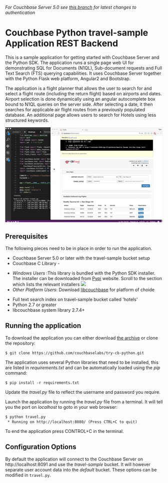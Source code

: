 _For Couchbase Server 5.0 see [this branch](https://github.com/couchbaselabs/try-cb-python/tree/5.0) for latest changes to authentication_

# Couchbase Python travel-sample Application REST Backend
This is a sample application for getting started with Couchbase Server and the Python SDK. 
The application runs a single page web UI for demonstrating SQL for Documents (N1QL), Sub-document requests and Full Text Search (FTS) querying capabilities. 
It uses Couchbase Server together with the Python Flask web platform, Angular2 and Bootstrap.

The application is a flight planner that allows the user to search for and select a flight route (including the return flight) based on airports and dates. 
Airport selection is done dynamically using an angular autocomplete box bound to N1QL queries on the server side. After selecting a date, it then searches 
for applicable air flight routes from a previously populated database. An additional page allows users to search for Hotels using less structured keywords.

![Application](app.png)

## Prerequisites
The following pieces need to be in place in order to run the application.

* Couchbase Server 5.0 or later with the travel-sample bucket setup
* Couchbase C Library -

- *Windows Users* :This library is bundled with the Python SDK installer. The installer can be downloaded from [Pypi](https://pypi.python.org/pypi/couchbase) website. Scroll to the section which lists the relevant installers
   ![](https://raw.githubusercontent.com/couchbaselabs/try-cb-python/5.0/win_py_installer.png)
- *Other Platform Users*: Download [libcouchbase](https://developer.couchbase.com/documentation/server/current/sdk/c/start-using-sdk.html) for platform of choide
* Full text search index on travel-sample bucket called 'hotels'
* Python 2.7 or greater
* libcouchbase system library 2.7.4+

## Running the application
To download the application you can either download [the archive](https://github.com/couchbaselabs/try-cb-python/archive/master.zip) or clone the repository:

```
$ git clone https://github.com/couchbaselabs/try-cb-python.git
```

The application uses several Python libraries that need to be installed, this are listed in _requirements.txt_ and can be automatically loaded using the _pip_ command:
```
$ pip install -r requirements.txt
```

Update the _travel.py_ file to reflect the username and password you require.

Launch the application by running the _travel.py_ file from a terminal.
It will tell you the port on _localhost_ to goto in your web browser:

```
$ python travel.py
 * Running on http://localhost:8080/ (Press CTRL+C to quit)
```

To end the application press CONTROL+C in the terminal.

## Configuration Options

By default the application will connect to the Couchbase Server on http://localhost:8091 and use the _travel-sample_ bucket. 
It will however separate user account data into the _default_ bucket.  These options can be modified in `travel.py`.
